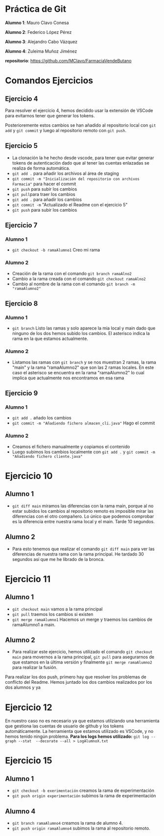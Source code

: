 # Práctica de Git

**Alumno 1**: Mauro Clavo Conesa

**Alumno 2**: Federico López Pérez

**Alumno 3**: Alejandro Cabo Vázquez

**Alumno 4**: Zuleima Muñoz Jiménez

**repositorio**: https://github.com/MClavo/FarmaciaVendeButano

# Comandos Ejercicios
## Ejercicio 4
Para resolver el ejercicio 4, hemos decidido usar la extensión de VSCode para evitarnos tener que generar los tokens.

Posterioremente estos cambios se han añadido al repositorio local con `git add` y `git commit` y luego al repositorio remoto con `git push`.

## Ejercicio 5
- La clonación la he hecho desde vscode, para tener que evitar generar tokens de autenticación dado que al tener las cuentas enlazadas se realiza de forma automática.
- `git add .` para añadir los archivos al área de staging
- `git commit -m "Inicialización del repositorio con archivos Farmacia"` para hacer el commit
- `git push` para subir los cambios
- `git pull`para traer los cambios
- `git add .` para añadir los cambios
- `git commit -m` "Actualizado el Readme con el ejercicio 5"
- `git push` para subir los cambios

## Ejercicio 7
### Alumno 1
- `git checkout -b ramaAlumno1` Creo mi rama
### Alumno 2
- Creación de la rama con el comando `git branch ramaAlno2`
- Cambio a la rama creada con el comando `git checkout ramaAlno2`
- Cambio al nombre de la rama con el comando `git branch -m "ramaAlumno2"`

## Ejercicio 8
### Alumno 1
- `git branch` Listo las ramas y solo aparece la mia local y main dado que ninguno de los dos hemos subido los cambios. El asterisco indica la rama en la que estamos actualmente.
### Alumno 2
- Listamos las ramas con `git branch` y se nos muestran 2 ramas, la rama "main" y la rama "ramaAlumno2" que son las 2 ramas locales. En este caso el asterisco se encuentra en la rama "ramaAlumno2" lo cual implica que actualmente nos encontramos en esa rama


## Ejercicio 9
### Alumno 1
- `git add .` añado los cambios
- `git commit -m "Añadiendo fichero almacen_cli.java"` Hago el commit
### Alumno 2
- Creamos el fichero manualmente y copiamos el contenido
- Luego subimos los cambios localmente con `git add .` y `git commit -m "Añadiendo fichero cliente.java"`


# Ejercicio 10 
## Alumno 1
- `git diff main` miramos las diferencias con la rama main, porque al no estar subidos los cambios al repositorio remoto es imposible mirar las diferencias con el otro compañero. 
Lo único que podemos comprobar es la diferencia entre nuestra rama local y el main. Tarde 10 segundos.
## Alumno 2
- Para esto tenemos que realizar el comando `git diff main` para ver las diferencias de nuestra rama con la rama principal. He tardado 30 segundos así que me he librado de la bronca.


# Ejercicio 11
## Alumno 1
- `git checkout main` vamos a la rama principal
- `git pull` traemos los cambios si existen
- `git merge ramaAlumno1` Hacemos un merge y traemos los cambios de ramaAlumno1 a main.
## Alumno 2
- Para realizar este ejercicio, hemos utilizado el comando `git checkout main` para movernos a la rama principal, `git pull` para asegurarnos de que estamos en la última versión y finalmente `git merge ramaAlumno2` para realizar la fusión.

Para realizar los dos push, primero hay que resolver los problemas de conflicto del Readme.
Hemos juntado los dos cambios realizados por los dos alumnos y ya

# Ejercicio 12
En nuestro caso no es necesario ya que estamos utilziando una herramienta que gestiona las cuentas de usuario de github y los tokens automáticamente.
La herramienta que estamos utilizado es VSCode, y no hemos tenido ningún problema.
**Para los logs hemos utilizado:**  `git log --graph --stat  --decorate --all > LogAlumnoX.txt`

# Ejercicio 15
## Alumno 1
- `git checkout -b exerimentación` creamos la rama de experimentación
- `git push origin experimentación` subimos la rama de experimentación
## Alumno 4
- `git branch ramaAlumno4` creamos la rama de alumno 4.
- `git push origin ramaAlumno4` subimos la rama al repositorio remoto.


